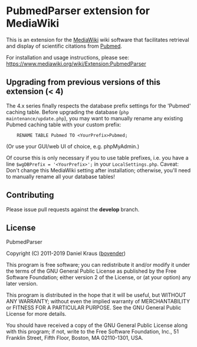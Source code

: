 PubmedParser extension for MediaWiki
====================================

This is an extension for the [MediaWiki](https://www.mediawiki.org) wiki 
software that facilitates retrieval and display of scientific citations 
from [Pubmed](https://pubmed.gov).

For installation and usage instructions, please see: 
<https://www.mediawiki.org/wiki/Extension:PubmedParser>


## Upgrading from previous versions of this extension (< 4)

The 4.x series finally respects the database prefix settings for the 'Pubmed' 
caching table. Before upgrading the database (`php maintenance/update.php`), 
you may want to manually rename any existing Pubmed caching table with your 
custom prefix:

        RENAME TABLE Pubmed TO <YourPrefix>Pubmed;

(Or use your GUI/web UI of choice, e.g. phpMyAdmin.)

Of course this is only necessary if you to use table prefixes, i.e. you have a 
line `$wgDBPrefix = '<YourPrefix>';` in your `LocalSettings.php`. Caveat: Don't 
change this MediaWiki setting after installation; otherwise, you'll need to 
manually rename all your database tables!

## Contributing

Please issue pull requests against the **develop** branch.

## License

PubmedParser

Copyright (C) 2011-2019 Daniel Kraus ([bovender](https://www.bovender.de))

This program is free software; you can redistribute it and/or
modify it under the terms of the GNU General Public License
as published by the Free Software Foundation; either version 2
of the License, or (at your option) any later version.

This program is distributed in the hope that it will be useful,
but WITHOUT ANY WARRANTY; without even the implied warranty of
MERCHANTABILITY or FITNESS FOR A PARTICULAR PURPOSE.  See the
GNU General Public License for more details.

You should have received a copy of the GNU General Public License
along with this program; if not, write to the Free Software
Foundation, Inc., 51 Franklin Street, Fifth Floor, Boston, MA  02110-1301, USA.
